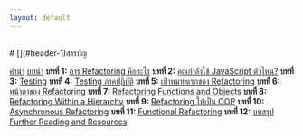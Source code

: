 ```yaml
---
layout: default
---
```

<br/>
# [](#header-1)สารบัญ

[คำนำ](chapters/foreword)
[บทนำ](chapters/preface)
**บทที่ 1:** [การ Refactoring คืออะไร](chapters/01)
**บทที่ 2:** [คุณกำลังใช้ JavaScript ตัวไหน?](chapters/02)
**บทที่ 3:** [Testing](chapters/03)
**บทที่ 4:** [Testing ภาคปฏิบัติ](chapters/04)
**บทที่ 5:** [เป้าหมายแรกของ Refactoring](chapters/05)
**บทที่ 6:** [หน้าตาของ Refactoring](chapters/06)
**บทที่ 7:** [Refactoring Functions and Objects](chapters/07)
**บทที่ 8:** [Refactoring Within a Hierarchy](chapters/08)
**บทที่ 9:** [Refactoring ให้เป็น OOP](chapters/09)
**บทที่ 10:** [Asynchronous Refactoring](chapters/10)
**บทที่ 11:** [Functional Refactoring](chapters/11)
**บทที่ 12:** [บทสรุป](chapters/12)
[Further Reading and Resources](chapters/final)
